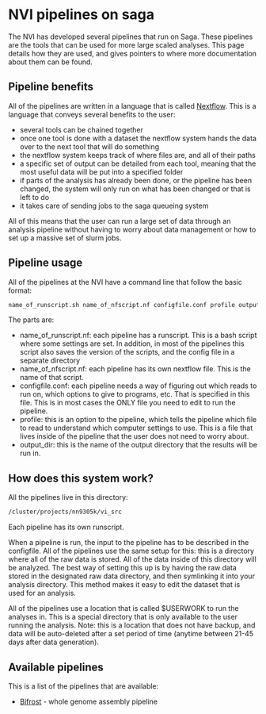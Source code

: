 # NVI pipelines on saga

The NVI has developed several pipelines that run on Saga. These pipelines are
the tools that can be used for more large scaled analyses. This page details how
they are used, and gives pointers to where more documentation about them can be
found. 

## Pipeline benefits

All of the pipelines are written in a language that is called
[Nextflow](https://www.nextflow.io/). This is a language that conveys several
benefits to the user:
- several tools can be chained together
- once one tool is done with a dataset the nextflow system hands the data over
  to the next tool that will do something
- the nextflow system keeps track of where files are, and all of their paths
- a specific set of output can be detailed from each tool, meaning that the most
  useful data will be put into a specified folder
- if parts of the analysis has already been done, or the pipeline has been
  changed, the system will only run on what has been changed or that is left to
  do
- it takes care of sending jobs to the saga queueing system

All of this means that the user can run a large set of data through an analysis
pipeline without having to worry about data management or how to set up a
massive set of slurm jobs. 

## Pipeline usage

All of the pipelines at the NVI have a command line that follow the basic format:

```bash
name_of_runscript.sh name_of_nfscript.nf configfile.conf profile output_dir
```
The parts are:

- name_of_runscript.nf: each pipeline has a runscript. This is a bash script where some settings are set. In addition, in most of the pipelines this script also saves the version of the scripts, and the config file in a separate directory
- name_of_nfscript.nf: each pipeline has its own nextflow file. This is the name of that script.
- configfile.conf: each pipeline needs a way of figuring out which reads to run on, which options to give to programs, etc. That is specified in this file. This is in most cases the ONLY file you need to edit to run the pipeline.
- profile: this is an option to the pipeline, which tells the pipeline which file to read to understand which computer settings to use. This is a file that lives inside of the pipeline that the user does not need to worry about.
- output_dir: this is the name of the output directory that the results will be run in.

## How does this system work?

All the pipelines live in this directory:

```bash
/cluster/projects/nn9305k/vi_src
```

Each pipeline has its own runscript. 

When a pipeline is run, the input to the pipeline has to be described in the configfile. All of the pipelines use the same setup for this: this is a directory where all of the raw data is stored. All of the data inside of this directory will be analyzed. The best way of setting this up is by having the raw data stored in the designated raw data directory, and then symlinking it into your analysis directory. This method makes it easy to edit the dataset that is used for an analysis.

All of the pipelines use a location that is called $USERWORK to run the analyses in. This is a special directory that is only available to the user running the analysis. Note: this is a location that does not have backup, and data will be auto-deleted after a set period of time (anytime between 21-45 days after data generation).

## Available pipelines

This is a list of the pipelines that are available:

- [Bifrost](https://github.com/NorwegianVeterinaryInstitute/Bifrost) - whole genome assembly pipeline 